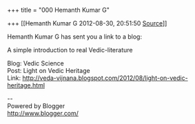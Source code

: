 +++
title = "000 Hemanth Kumar G"

+++
[[Hemanth Kumar G	2012-08-30, 20:51:50 [Source](https://groups.google.com/g/bvparishat/c/-eZsIv985gU)]]



Hemanth Kumar G has sent you a link to a blog:  
  
A simple introduction to real Vedic-literature  
  
Blog: Vedic Science  
Post: Light on Vedic Heritage  
Link: <http://veda-vijnana.blogspot.com/2012/08/light-on-vedic-heritage.html>  
  
--  
Powered by Blogger  
<http://www.blogger.com/>  


